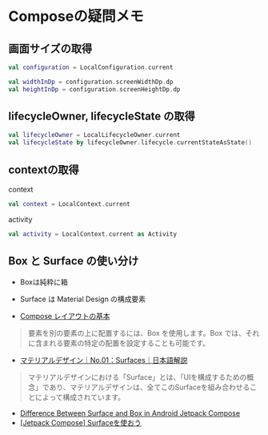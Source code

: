 # Composeの疑問メモ

## 画面サイズの取得

```kotlin
val configuration = LocalConfiguration.current

val widthInDp = configuration.screenWidthDp.dp
val heightInDp = configuration.screenHeightDp.dp
```

## lifecycleOwner, lifecycleState の取得

```kotlin
val lifecycleOwner = LocalLifecycleOwner.current
val lifecycleState by lifecycleOwner.lifecycle.currentStateAsState()
```

## contextの取得

context

```kotlin
val context = LocalContext.current
```

activity

```kotlin
val activity = LocalContext.current as Activity
```

## Box と Surface の使い分け

- Boxは純粋に箱
- Surface は Material Design の構成要素

- [Compose レイアウトの基本](https://developer.android.com/jetpack/compose/layouts/basics?hl=ja)

> 要素を別の要素の上に配置するには、Box を使用します。Box では、それに含まれる要素の特定の配置を設定することも可能です。

- [マテリアルデザイン｜No.01：Surfaces｜日本語解説](https://uidesign-dailylife.com/020-md-01-surfaces/)

> マテリアルデザインにおける「Surface」とは、「UIを構成するための概念」であり、マテリアルデザインは、全てこのSurfaceを組み合わせることによって構成されています。


- [Difference Between Surface and Box in Android Jetpack Compose](https://codingwithrashid.com/difference-between-surface-and-box-in-android-jetpack-compose/)
- [[Jetpack Compose] Surfaceを使おう](https://zenn.dev/kgmyshin/articles/89ed1d35292093)

